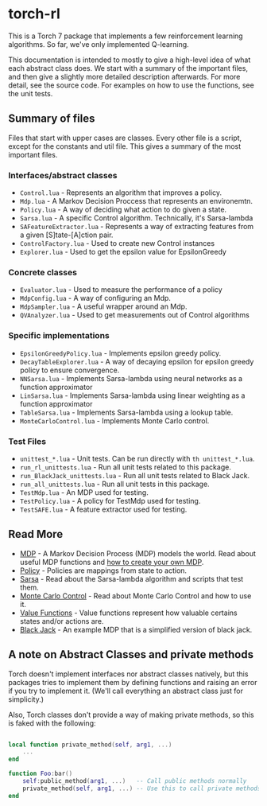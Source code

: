 # torch-rl
This is a Torch 7 package that implements a few reinforcement learning
algorithms. So far, we've only implemented Q-learning.

This documentation is intended to mostly to give a high-level idea of what each
abstract class does. We start with a summary of the important files, and then
give a slightly more detailed description afterwards. For more detail, see the
source code. For examples on how to use the functions, see the unit tests.

## Summary of files
Files that start with upper cases are classes. Every other file is a script,
except for the constants and util file. This gives a summary of the most
important files.

### Interfaces/abstract classes
* `Control.lua` - Represents an algorithm that improves a policy.
* `Mdp.lua` - A Markov Decision Proccess that represents an environemtn.
* `Policy.lua` - A way of deciding what action to do given a state.
* `Sarsa.lua` - A specific Control algorithm. Technically, it's Sarsa-lambda
* `SAFeatureExtractor.lua` - Represents a way of extracting features from a given
  [S]tate-[A]ction pair.
* `ControlFactory.lua` - Used to create new Control instances
* `Explorer.lua` - Used to get the epsilon value for EpsilonGreedy

### Concrete classes
* `Evaluator.lua` - Used to measure the performance of a policy
* `MdpConfig.lua` - A way of configuring an Mdp.
* `MdpSampler.lua` - A useful wrapper around an Mdp.
* `QVAnalyzer.lua` - Used to get measurements out of Control algorithms

### Specific implementations
* `EpsilonGreedyPolicy.lua` - Implements epsilon greedy policy.
* `DecayTableExplorer.lua` - A way of decaying epsilon for epsilon greedy policy
  to ensure convergence.
* `NNSarsa.lua` - Implements Sarsa-lambda using neural networks as a function
  approximator
* `LinSarsa.lua` - Implements Sarsa-lambda using linear weighting as a function
  approximator
* `TableSarsa.lua` - Implements Sarsa-lambda using a lookup table.
* `MonteCarloControl.lua` - Implements Monte Carlo control.

### Test Files
* `unittest_*.lua` - Unit tests. Can be run directly with `th unittest_*.lua`.
* `run_rl_unittests.lua` - Run all unit tests related to this package.
* `run_BlackJack_unittests.lua` - Run all unit tests related to Black Jack.
* `run_all_unittests.lua` - Run all unit tests in this package.
* `TestMdp.lua` - An MDP used for testing.
* `TestPolicy.lua` - A policy for TestMdp used for testing.
* `TestSAFE.lua` - A feature extractor used for testing.

## Read More
* [MDP](doc/mdp.md) - A Markov Decision Process (MDP) models the world. Read
  about useful MDP functions and [how to create your own
  MDP](doc/mdp.md#create_mdp).
* [Policy](doc/policy.md) - Policies are mappings from state to action.
* [Sarsa](doc/sarsa.md) - Read about the Sarsa-lambda algorithm and scripts that
  test them.
* [Monte Carlo Control](doc/montecarlo.md) - Read about Monte Carlo Control and
  how to use it.
* [Value Functions](doc/valuefunctions.md) - Value functions represent how
  valuable certains states and/or actions are.
* [Black Jack](doc/blackjack.md) - An example MDP that is a simplified version
  of black jack.

## A note on Abstract Classes and private methods
Torch doesn't implement interfaces nor abstract classes natively, but this
packages tries to implement them by defining functions and raising an error if
you try to implement it. (We'll call everything an abstract class
just for simplicity.)

Also, Torch classes don't provide a way of making private methods, so this is
faked with the following:

```lua

local function private_method(self, arg1, ...)
    ...
end

function Foo:bar()
    self:public_method(arg1, ...)   -- Call public methods normally
    private_method(self, arg1, ...) -- Use this to call private methods
end
```
